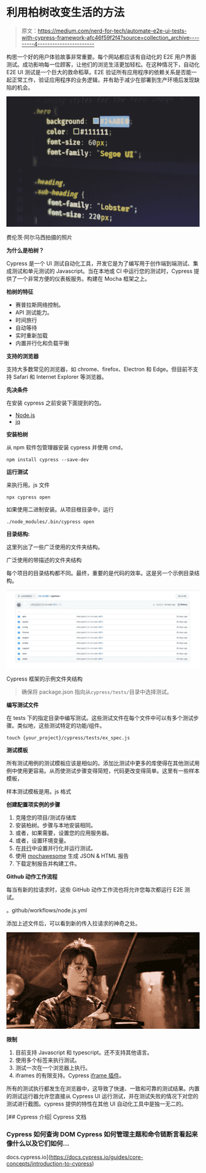# 利用柏树改变生活的方法

> 原文：<https://medium.com/nerd-for-tech/automate-e2e-ui-tests-with-cypress-framework-afc46f59f2f4?source=collection_archive---------4----------------------->

构思一个好的用户体验故事非常重要。每个网站都应该有自动化的 E2E 用户界面测试。成功影响每一位顾客，让他们的浏览生活更加轻松。在这种情况下，自动化 E2E UI 测试是一个巨大的救命稻草。E2E 验证所有应用程序的依赖关系是否能一起正常工作，验证应用程序的业务逻辑，并有助于减少在部署到生产环境后发现缺陷的机会。

![](img/cab8266e086ad01a20fda5def2851a21.png)

费伦茨·阿尔马西拍摄的照片

**为什么是柏树？**

Cypress 是一个 UI 测试自动化工具，开发它是为了编写用于创作端到端测试、集成测试和单元测试的 Javascript。当在本地或 CI 中运行您的测试时，Cypress 提供了一个非常方便的仪表板服务。构建在 Mocha 框架之上。

**柏树的特征**

*   赛普拉斯网络控制。
*   API 测试能力。
*   时间旅行
*   自动等待
*   实时重新加载
*   内置并行化和负载平衡

**支持的浏览器**

支持大多数常见的浏览器，如 chrome、firefox、Electron 和 Edge。但目前不支持 Safari 和 Internet Explorer 等浏览器。

**先决条件**

在安装 cypress 之前安装下面提到的包。

*   [Node.js](https://nodejs.dev/download/package-manager/)
*   [jq](https://snapcraft.io/jq)

**安装柏树**

从 npm 软件包管理器安装 cypress 并使用 cmd，

```
npm install cypress --save-dev
```

**运行测试**

来执行用。js 文件

```
npx cypress open
```

如果使用二进制安装。从项目根目录中，运行

```
./node_modules/.bin/cypress open
```

**目录结构:**

这里列出了一些广泛使用的文件夹结构。

广泛使用的带描述的文件夹结构

每个项目的目录结构都不同。最终，重要的是代码的效率。这是另一个示例目录结构。

![](img/d87d6df175080fd357dbe3d4048c7d50.png)

Cypress 框架的示例文件夹结构

> 确保将 package.json 指向从`cypress/tests/`目录中选择测试。

**编写测试文件**

在 tests 下的指定目录中编写测试。这些测试文件在每个文件中可以有多个测试步骤。类似地，这些测试特定的功能/组件。

```
touch {your_project}/cypress/tests/ex_spec.js
```

**测试模板**

所有测试用例的测试模板应该是相似的。添加比测试中更多的库使得在其他测试用例中使用更容易。从而使测试步骤变得简短，代码更改变得简单。这里有一些样本模板，

样本测试模板是用。js 格式

**创建配置项实例的步骤**

1.  克隆您的项目/测试存储库
2.  安装柏树。步骤与本地安装相同。
3.  或者，如果需要，设置您的应用服务器。
4.  或者，设置环境变量。
5.  在[并行](http://Make%20sure%20to%20point%20the%20package.json%20to%20pick%20tests%20from%20cypress/tests/%20directory.)中设置并行化并运行测试。
6.  使用 [mochawesome](https://www.npmjs.com/package/mochawesome) 生成 JSON & HTML 报告
7.  下载定制报告并构建工件。

**Github 动作工作流程**

每当有新的拉请求时，这些 GitHub 动作工作流也将允许您每次都运行 E2E 测试。

。github/workflows/node.js.yml

添加上述文件后，可以看到新的传入拉请求的神奇之处。

![](img/8c7b02a25b63957ab0f30d1a819a3e94.png)

**限制**

1.  目前支持 Javascript 和 typescript。还不支持其他语言。
2.  使用多个标签来执行测试。
3.  测试一次在一个浏览器上执行。
4.  iframes 的有限支持。Cypress [iframe 插件](https://www.npmjs.com/package/cypress-iframe)。

所有的测试执行都发生在浏览器中，这导致了快速、一致和可靠的测试结果。内置的测试运行器允许您直接从 Cypress UI 运行测试，并在测试失败的情况下对您的测试进行截图。cypress 提供的特性在其他 UI 自动化工具中是独一无二的。

[](https://docs.cypress.io/guides/core-concepts/introduction-to-cypress) [## Cypress 介绍| Cypress 文档

### Cypress 如何查询 DOM Cypress 如何管理主题和命令链断言看起来像什么以及它们如何…

docs.cypress.io](https://docs.cypress.io/guides/core-concepts/introduction-to-cypress)